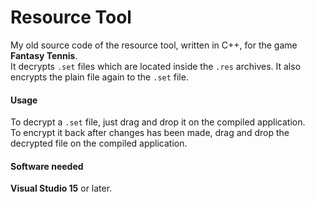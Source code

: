 # Resource Tool

My old source code of the resource tool, written in C++, for the game **Fantasy Tennis**.    
It decrypts `.set` files which are located inside the `.res` archives. It also encrypts the plain file again to the `.set` file.

#### Usage
To decrypt a `.set` file, just drag and drop it on the compiled application.    
To encrypt it back after changes has been made, drag and drop the decrypted file on the compiled application.

#### Software needed
**Visual Studio 15** or later.
